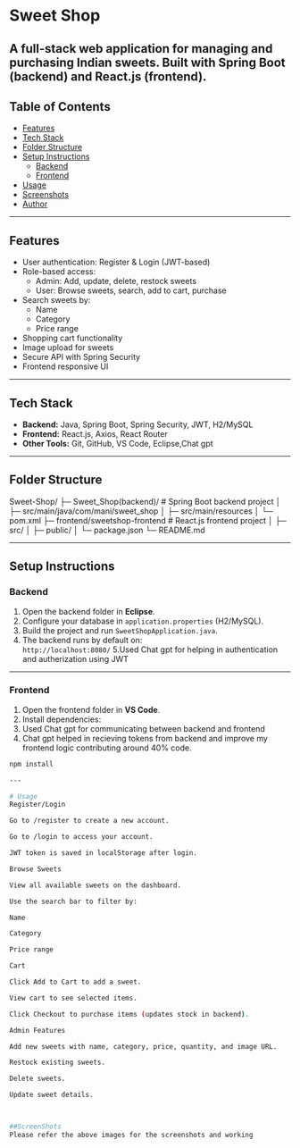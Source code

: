 # Sweet Shop

A full-stack web application for managing and purchasing Indian sweets. Built with **Spring Boot** (backend) and **React.js** (frontend).
---

## Table of Contents

- [Features](#features)
- [Tech Stack](#tech-stack)
- [Folder Structure](#folder-structure)
- [Setup Instructions](#setup-instructions)
  - [Backend](#backend)
  - [Frontend](#frontend)
- [Usage](#usage)
- [Screenshots](#screenshots)
- [Author](#author)

---

## Features

- User authentication: Register & Login (JWT-based)
- Role-based access:
  - Admin: Add, update, delete, restock sweets
  - User: Browse sweets, search, add to cart, purchase
- Search sweets by:
  - Name
  - Category
  - Price range
- Shopping cart functionality
- Image upload for sweets
- Secure API with Spring Security
- Frontend responsive UI

---

## Tech Stack

- **Backend:** Java, Spring Boot, Spring Security, JWT, H2/MySQL
- **Frontend:** React.js, Axios, React Router
- **Other Tools:** Git, GitHub, VS Code, Eclipse,Chat gpt

---

## Folder Structure
Sweet-Shop/
├─ Sweet_Shop(backend)/ # Spring Boot backend project
│ ├─ src/main/java/com/mani/sweet_shop
│ ├─ src/main/resources
│ └─ pom.xml
├─ frontend/sweetshop-frontend # React.js frontend project
│ ├─ src/
│ ├─ public/
│ └─ package.json
└─ README.md


---

## Setup Instructions

### Backend

1. Open the backend folder in **Eclipse**.
2. Configure your database in `application.properties` (H2/MySQL).
3. Build the project and run `SweetShopApplication.java`.
4. The backend runs by default on:  
   `http://localhost:8080/`
5.Used Chat gpt for helping in authentication and autherization using JWT
---

### Frontend

1. Open the frontend folder in **VS Code**.
2. Install dependencies:
3. Used Chat gpt for communicating between backend and frontend
4. Chat gpt helped in recieving tokens from backend and improve my frontend logic contributing around 40% code.
```bash
npm install

---

# Usage
Register/Login

Go to /register to create a new account.

Go to /login to access your account.

JWT token is saved in localStorage after login.

Browse Sweets

View all available sweets on the dashboard.

Use the search bar to filter by:

Name

Category

Price range

Cart

Click Add to Cart to add a sweet.

View cart to see selected items.

Click Checkout to purchase items (updates stock in backend).

Admin Features

Add new sweets with name, category, price, quantity, and image URL.

Restock existing sweets.

Delete sweets.

Update sweet details.



##ScreenShots
Please refer the above images for the screenshots and working

